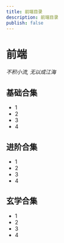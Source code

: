 ```yaml
---
title: 前端目录
description: 前端目录
publish: false
---
```

# 前端

*不积小流, 无以成江海*

## 基础合集

- 1
- 2
- 3
- 4

## 进阶合集

- 1
- 2
- 3
- 4

## 玄学合集

- 1
- 2
- 3
- 4
